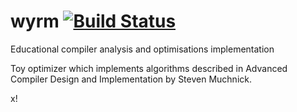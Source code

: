# wyrm [![Build Status](https://travis-ci.org/akiramenai/wyrm.svg?branch=master)](https://travis-ci.org/akiramenai/wyrm)
Educational compiler analysis and optimisations implementation 

Toy optimizer which implements algorithms described in Advanced Compiler Design and Implementation by Steven Muchnick.


x!
